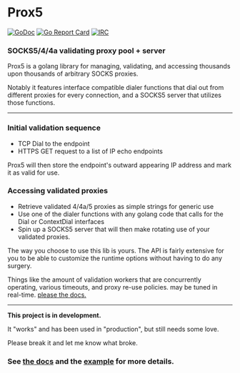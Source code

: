 # Prox5

[![GoDoc](https://pkg.go.dev/git.tcp.direct/kayos/Prox5?status.svg)](https://pkg.go.dev/git.tcp.direct/kayos/Prox5) [![Go Report Card](https://goreportcard.com/badge/github.com/yunginnanet/Prox5)](https://goreportcard.com/report/github.com/yunginnanet/Prox5) [![IRC](https://img.shields.io/badge/ircd.chat-%23tcpdirect-blue.svg)](ircs://ircd.chat:6697/#tcpdirect)

### SOCKS5/4/4a validating proxy pool + server

  
Prox5 is a golang library for managing, validating, and accessing thousands upon thousands of arbitrary SOCKS proxies.

Notably it features interface compatible dialer functions that dial out from different proxies for every connection, and a SOCKS5 server that utilizes those functions.

---

### Initial validation sequence  
  
- TCP Dial to the endpoint
- HTTPS GET request to a list of IP echo endpoints
  
Prox5 will then store the endpoint's outward appearing IP address and mark it as valid for use.  
  

### Accessing validated proxies

 
 - Retrieve validated 4/4a/5 proxies as simple strings for generic use
 - Use one of the dialer functions with any golang code that calls for the Dial or ContextDial interfaces
 - Spin up a SOCKS5 server that will then make rotating use of your validated proxies.
 

 
The way you choose to use this lib is yours. The API is fairly extensive for you to be able to customize the runtime options without having to do any surgery.   
  
  Things like the amount of validation workers that are concurrently operating, various timeouts, and proxy re-use policies. may be tuned in real-time. [please the docs.](https://pkg.go.dev/git.tcp.direct/kayos/Prox5)

 ---
 
**This project is in development.** 

It "works" and has been used in "production", but still needs some love.

Please break it and let me know what broke.

### **See [the docs](https://pkg.go.dev/git.tcp.direct/kayos/Prox5) and the [example](example/main.go) for more details.**
